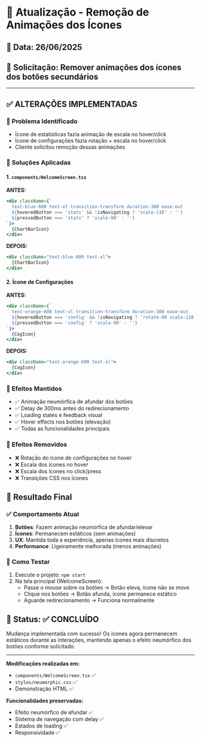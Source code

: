 # 🔧 Atualização - Remoção de Animações dos Ícones

## 📅 Data: 26/06/2025
## 🎯 Solicitação: Remover animações dos ícones dos botões secundários

---

## ✅ **ALTERAÇÕES IMPLEMENTADAS**

### 🎯 **Problema Identificado**
- Ícone de estatísticas fazia animação de escala no hover/click
- Ícone de configurações fazia rotação + escala no hover/click
- Cliente solicitou remoção dessas animações

### 🔧 **Soluções Aplicadas**

#### 1. **`components/WelcomeScreen.tsx`**
**ANTES:**
```jsx
<div className={`
  text-blue-600 text-xl transition-transform duration-300 ease-out
  ${hoveredButton === 'stats' && !isNavigating ? 'scale-110' : ''}
  ${pressedButton === 'stats' ? 'scale-90' : ''}
`}>
  {ChartBarIcon}
</div>
```

**DEPOIS:**
```jsx
<div className="text-blue-600 text-xl">
  {ChartBarIcon}
</div>
```

#### 2. **Ícone de Configurações**
**ANTES:**
```jsx
<div className={`
  text-orange-600 text-xl transition-transform duration-300 ease-out
  ${hoveredButton === 'config' && !isNavigating ? 'rotate-90 scale-110' : ''}
  ${pressedButton === 'config' ? 'scale-90' : ''}
`}>
  {CogIcon}
</div>
```

**DEPOIS:**
```jsx
<div className="text-orange-600 text-xl">
  {CogIcon}
</div>
```

### 🎨 **Efeitos Mantidos**
- ✅ Animação neumórfica de afundar dos botões
- ✅ Delay de 300ms antes do redirecionamento
- ✅ Loading states e feedback visual
- ✅ Hover effects nos botões (elevação)
- ✅ Todas as funcionalidades principais

### 🚫 **Efeitos Removidos**
- ❌ Rotação do ícone de configurações no hover
- ❌ Escala dos ícones no hover
- ❌ Escala dos ícones no click/press
- ❌ Transições CSS nos ícones

## 🎯 **Resultado Final**

### ✅ **Comportamento Atual**
1. **Botões**: Fazem animação neumórfica de afundar/elevar
2. **Ícones**: Permanecem estáticos (sem animações)
3. **UX**: Mantida toda a experiência, apenas ícones mais discretos
4. **Performance**: Ligeiramente melhorada (menos animações)

### 📱 **Como Testar**
1. Execute o projeto: `npm start`
2. Na tela principal (WelcomeScreen):
   - Passe o mouse sobre os botões → Botão eleva, ícone não se move
   - Clique nos botões → Botão afunda, ícone permanece estático
   - Aguarde redirecionamento → Funciona normalmente

## 🎊 **Status: ✅ CONCLUÍDO**

Mudança implementada com sucesso! Os ícones agora permanecem estáticos durante as interações, mantendo apenas o efeito neumórfico dos botões conforme solicitado.

---

**Modificações realizadas em:**
- `components/WelcomeScreen.tsx` ✅
- `styles/neumorphic.css` ✅ 
- Demonstração HTML ✅

**Funcionalidades preservadas:**
- Efeito neumórfico de afundar ✅
- Sistema de navegação com delay ✅
- Estados de loading ✅
- Responsividade ✅
